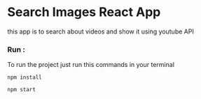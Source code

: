 # Search Images React App

this app is to search about videos and show it using youtube API

### Run :

To run the project just run this commands in your terminal

```
npm install

npm start

```
